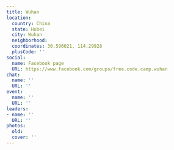 ```yaml
---
title: Wuhan
location:
  country: China
  state: Hubei
  city: Wuhan
  neighborhood: 
  coordinates: 30.596021, 114.29928
  plusCode: ''
social:
  name: Facebook page
  URL: https://www.facebook.com/groups/free.code.camp.wuhan
chat:
  name: ''
  URL: ''
event:
  name: ''
  URL: ''
leaders:
- name: ''
  URL: ''
photos:
  old: 
  cover: ''
---
```

